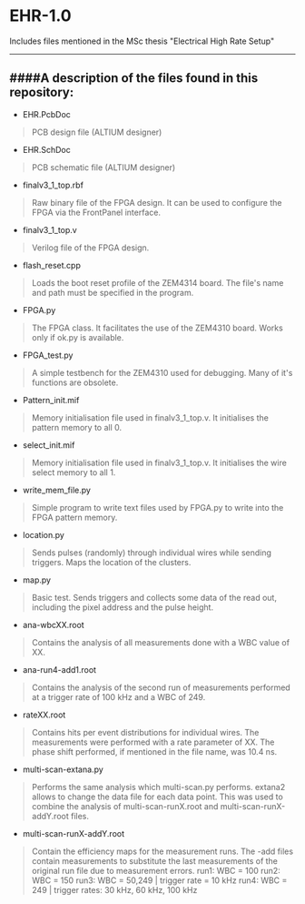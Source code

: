 # EHR-1.0
Includes files mentioned in the MSc thesis "Electrical High Rate Setup"

-----------------------------------------------------
####A description of the files found in this repository:
-----------------------------------------------------

* EHR.PcbDoc
> PCB design file (ALTIUM designer)

* EHR.SchDoc
> PCB schematic file (ALTIUM designer)

* finalv3_1_top.rbf
> Raw binary file of the FPGA design. It can be used to configure the FPGA via the FrontPanel interface.

* finalv3_1_top.v
> Verilog file of the FPGA design.

* flash_reset.cpp
> Loads  the boot reset profile of the ZEM4314 board. The file's name and path must be specified in the program.

* FPGA.py
> The FPGA class. It facilitates the use of the ZEM4310 board. Works only if ok.py is available.

* FPGA_test.py
> A simple testbench for the ZEM4310 used for debugging. Many of it's functions are obsolete.

* Pattern_init.mif
> Memory initialisation file used in finalv3_1_top.v. It initialises the pattern memory to all 0.

* select_init.mif
> Memory initialisation file used in finalv3_1_top.v. It initialises the wire select memory to all 1.

* write_mem_file.py
> Simple program to write text files used by FPGA.py to write into the FPGA pattern memory.

* location.py
> Sends pulses (randomly) through individual wires while sending triggers. Maps the location of the clusters.

* map.py
> Basic test. Sends triggers and collects some data of the read out, including the pixel address and the pulse height.

* ana-wbcXX.root
> Contains the analysis of all measurements done with a WBC value of XX.

* ana-run4-add1.root
> Contains the analysis of the second run of measurements performed at a trigger rate of 100 kHz and a WBC of 249.

* rateXX.root
> Contains hits per event distributions for individual wires. The measurements were performed with a rate parameter of XX. The phase shift performed, if mentioned in the file name, was 10.4 ns.

* multi-scan-extana.py
> Performs the same analysis which multi-scan.py performs. extana2 allows to change the data file for each data point. This was used to combine the analysis of multi-scan-runX.root and multi-scan-runX-addY.root files.

* multi-scan-runX-addY.root
> Contain the efficiency maps for the measurement runs. The -add files contain measurements to substitute the last measurements of the original run file due to measurement errors.
> run1: WBC = 100
> run2: WBC = 150
> run3: WBC = 50,249 | trigger rate = 10 kHz
> run4: WBC = 249 | trigger rates: 30 kHz, 60 kHz, 100 kHz

